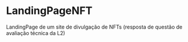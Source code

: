 # LandingPageNFT
LandingPage de um site de divulgação de NFTs (resposta de questão de avaliação técnica da L2)
